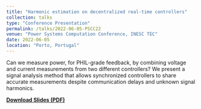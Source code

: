 ```yaml
---
title: "Harmonic estimation on decentralized real-time controllers"
collection: talks
type: "Conference Presentation"
permalink: /talks/2022-06-05-PSCC22
venue: "Power Systems Computation Conference, INESC TEC"
date: 2022-06-05
location: "Porto, Portugal"
---
```


Can we measure power, for PHIL-grade feedback, by combining voltage and current measurements from two different controllers? We present a signal analysis method that allows synchronized controllers to share accurate measurements despite communication delays and unknown signal harmonics.

[**Download Slides (PDF)**](/files/talks/PSCC_AM_2022.pdf)